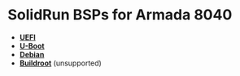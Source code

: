 # SolidRun BSPs for Armada 8040

- [**UEFI**](https://github.com/SolidRun/documentation/blob/bsp/8040/uefi.md)
- [**U-Boot**](https://github.com/SolidRun/documentation/blob/bsp/8040/u-boot.md)
- [**Debian**](https://github.com/SolidRun/documentation/blob/bsp/8040/debian.md)
- [**Buildroot**](https://github.com/SolidRun/documentation/blob/bsp/8040/buildroot.md) (unsupported)
